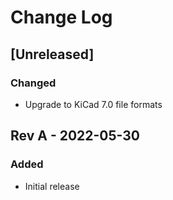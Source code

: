 # Change Log

## [Unreleased]

### Changed

- Upgrade to KiCad 7.0 file formats

## Rev A - 2022-05-30

### Added

- Initial release
